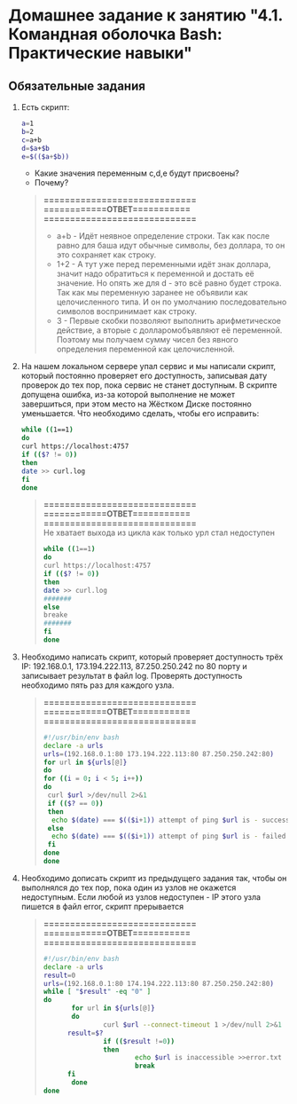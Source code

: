 # Домашнее задание к занятию "4.1. Командная оболочка Bash: Практические навыки"

## Обязательные задания

1. Есть скрипт:
	```bash
	a=1
	b=2
	c=a+b
	d=$a+$b
	e=$(($a+$b))
	```
	* Какие значения переменным c,d,e будут присвоены?
	* Почему?
	> **=============================**  
	> **============ОТВЕТ===========**  
	> **=============================**
	> * a+b - Идёт неявное определение строки. Так как после равно для баша идут обычные символы, без доллара, то он это сохраняет как строку.
    > * 1+2 - А тут уже перед переменными идёт знак доллара, значит надо обратиться к переменной и достать её значение. Но опять же для d - это всё равно будет строка. Так как мы переменную заранее не объявили как целочисленного типа. И он по умолчанию последовательно символов воспринимает как строку. 
    > * 3 - Первые скобки позволяют выполнить арифметическое действие, а вторые с долларомобъявляют её переменной. Поэтому мы получаем сумму чисел без явного определения переменной как целочисленной. 

1. На нашем локальном сервере упал сервис и мы написали скрипт, который постоянно проверяет его доступность, записывая дату проверок до тех пор, пока сервис не станет доступным. В скрипте допущена ошибка, из-за которой выполнение не может завершиться, при этом место на Жёстком Диске постоянно уменьшается. Что необходимо сделать, чтобы его исправить:
	```bash
	while ((1==1)
	do
	curl https://localhost:4757
	if (($? != 0))
	then
	date >> curl.log
	fi
	done
	```
	> **=============================**  
	> **============ОТВЕТ===========**  
	> **=============================**  
    > Не хватает выхода из цикла как только урл стал недоступен
	>```bash
	>while ((1==1)
	>do
	>curl https://localhost:4757
	>if (($? != 0))
	>then
	>date >> curl.log
	> #######
	>else
	>breake
	> #######
	>fi
	>done
	>```
1. Необходимо написать скрипт, который проверяет доступность трёх IP: 192.168.0.1, 173.194.222.113, 87.250.250.242 по 80 порту и записывает результат в файл log. Проверять доступность необходимо пять раз для каждого узла.
	> **=============================**  
	> **============ОТВЕТ===========**  
	> **=============================**
	>```bash
	>#!/usr/bin/env bash                                                                                                                 
	>declare -a urls
	>urls=(192.168.0.1:80 173.194.222.113:80 87.250.250.242:80)                                                                          
	>for url in ${urls[@]}                                                                                                               
	>do
	> for ((i = 0; i < 5; i++))                                                                                                           
	> do                                                                                                                                   
	>  curl $url >/dev/null 2>&1                                                                                                           
	>  if (($? == 0))                                                                                                                      
	>  then                                                                                                                                 
	>   echo $(date) === $(($i+1)) attempt of ping $url is - success - >>log.txt                                                           
	>  else
	>   echo $(date) === $(($i+1)) attempt of ping $url is - failed - >>log.txt                                                            
	>  fi
	> done                                                                                                                               
	>done                                                                                                                                
	>```

1. Необходимо дописать скрипт из предыдущего задания так, чтобы он выполнялся до тех пор, пока один из узлов не окажется недоступным. Если любой из узлов недоступен - IP этого узла пишется в файл error, скрипт прерывается
	> **=============================**  
	> **============ОТВЕТ===========**  
	> **=============================**
	> ```bash
	> #!/usr/bin/env bash
 	> declare -a urls
 	> result=0
 	> urls=(192.168.0.1:80 174.194.222.113:80 87.250.250.242:80)
 	> while [ "$result" -eq "0" ]
 	> do
 	>        for url in ${urls[@]}
 	>        do
 	>                curl $url --connect-timeout 1 >/dev/null 2>&1                                                                                       
 	>		result=$?
 	>                if (($result !=0))
 	>                then
 	>                        echo $url is inaccessible >>error.txt
 	>                        break                                                                                                                       
 	>		fi
 	>        done
 	> done
 	> ```                                                                                                                 

